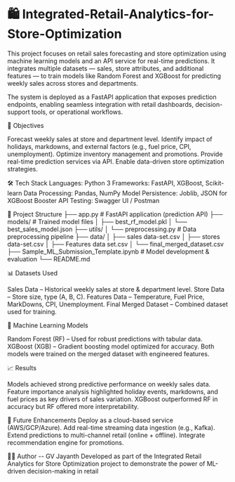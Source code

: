 # 🛍️ Integrated-Retail-Analytics-for-Store-Optimization
This project focuses on retail sales forecasting and store optimization using machine learning models and an API service for real-time predictions. It integrates multiple datasets — sales, store attributes, and additional features — to train models like Random Forest and XGBoost for predicting weekly sales across stores and departments.

The system is deployed as a FastAPI application that exposes prediction endpoints, enabling seamless integration with retail dashboards, decision-support tools, or operational workflows.

🎯 Objectives

Forecast weekly sales at store and department level.
Identify impact of holidays, markdowns, and external factors (e.g., fuel price, CPI, unemployment).
Optimize inventory management and promotions.
Provide real-time prediction services via API.
Enable data-driven store optimization strategies.

🛠️ Tech Stack
Languages: Python 3
Frameworks: FastAPI, XGBoost, Scikit-learn
Data Processing: Pandas, NumPy
Model Persistence: Joblib, JSON for XGBoost Booster
API Testing: Swagger UI / Postman

📂 Project Structure
├── app.py                        # FastAPI application (prediction API)
├── models/                       # Trained model files
│   ├── best_rf_model.pkl
│   └── best_sales_model.json
├── utils/
│   └── preprocessing.py          # Data preprocessing pipeline
├── data/
│   ├── sales data-set.csv
│   ├── stores data-set.csv
│   ├── Features data set.csv
│   └── final_merged_dataset.csv
├── Sample_ML_Submission_Template.ipynb  # Model development & evaluation
└── README.md

📊 Datasets Used

Sales Data – Historical weekly sales at store & department level.
Store Data – Store size, type (A, B, C).
Features Data – Temperature, Fuel Price, MarkDowns, CPI, Unemployment.
Final Merged Dataset – Combined dataset used for training.

🤖 Machine Learning Models

Random Forest (RF) – Used for robust predictions with tabular data.
XGBoost (XGB) – Gradient boosting model optimized for accuracy.
Both models were trained on the merged dataset with engineered features.

📈 Results

Models achieved strong predictive performance on weekly sales data.
Feature importance analysis highlighted holiday events, markdowns, and fuel prices as key drivers of sales variation.
XGBoost outperformed RF in accuracy but RF offered more interpretability.

🔮 Future Enhancements
Deploy as a cloud-based service (AWS/GCP/Azure).
Add real-time streaming data ingestion (e.g., Kafka).
Extend predictions to multi-channel retail (online + offline).
Integrate recommendation engine for promotions.

👨‍💻 Author -- GV Jayanth
Developed as part of the Integrated Retail Analytics for Store Optimization project to demonstrate the power of ML-driven decision-making in retail
